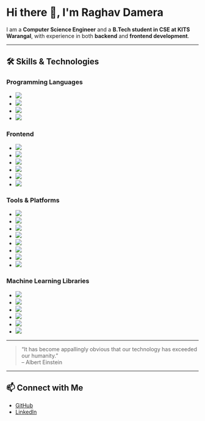 # Hi there 👋, I'm Raghav Damera

I am a **Computer Science Engineer** and a **B.Tech student in CSE at KITS Warangal**, with experience in both **backend** and **frontend development**.  

---

## 🛠️ Skills & Technologies

### Programming Languages
- <img src="https://camo.githubusercontent.com/011a4e2bb803e4ae1111f9d1bf17e9619952a0d1fc7d0ee625f85fc12ad6ffa5/68747470733a2f2f696d672e736869656c64732e696f2f62616467652f4a6176612d4544384230303f7374796c653d666f722d7468652d6261646765266c6f676f3d6f70656e6a646b266c6f676f436f6c6f723d7768697465">  
- <img src="https://img.shields.io/badge/C-00599C?style=for-the-badge&logo=c&logoColor=white">
- <img src="https://img.shields.io/badge/Python-FFD43B?style=for-the-badge&logo=python&logoColor=blue">  
- <img src="https://img.shields.io/badge/R-276DC3?style=for-the-badge&logo=r&logoColor=white">

### Frontend
- <img src="https://img.shields.io/badge/HTML5-E34F26?style=for-the-badge&logo=html5&logoColor=white">  
- <img src="https://img.shields.io/badge/CSS3-1572B6?style=for-the-badge&logo=css3&logoColor=white">
- <img src="https://img.shields.io/badge/LaTeX-47A141?style=for-the-badge&logo=LaTeX&logoColor=white">
- <img src="https://img.shields.io/badge/JavaScript-323330?style=for-the-badge&logo=javascript&logoColor=F7DF1E">  
- <img src="https://img.shields.io/badge/PHP-777BB4?style=for-the-badge&logo=php&logoColor=white">  
- <img src="https://img.shields.io/badge/PLSQL-F80000?style=for-the-badge&logo=oracle&logoColor=black">

### Tools & Platforms
- <img src="https://img.shields.io/badge/Visual_Studio_Code-0078D4?style=for-the-badge&logo=visual%20studio%20code&logoColor=white">
- <img src="https://img.shields.io/badge/VSCode-0078D4?style=for-the-badge&logo=visual%20studio%20code&logoColor=white">  
- <img src="https://img.shields.io/badge/Jupyter-F37626.svg?&style=for-the-badge&logo=Jupyter&logoColor=white"> 
- <img src="https://img.shields.io/badge/Colab-F9AB00?style=for-the-badge&logo=googlecolab&color=525252">  
- <img src="https://img.shields.io/badge/Eclipse-2C2255?style=for-the-badge&logo=eclipse&logoColor=white">
- <img src="https://img.shields.io/badge/phpmyadmin-6C78AF?style=for-the-badge&logo=phpmyadmin&logoColor=white">
- <img src="https://img.shields.io/badge/Vercel-000000?style=for-the-badge&logo=vercel&logoColor=white">  
- <img src="https://img.shields.io/badge/Netlify-00C7B7?style=for-the-badge&logo=netlify&logoColor=white">  

### Machine Learning Libraries
- <img src="https://img.shields.io/badge/Numpy-777BB4?style=for-the-badge&logo=numpy&logoColor=white">
- <img src="https://img.shields.io/badge/Pandas-2C2D72?style=for-the-badge&logo=pandas&logoColor=white">
- <img src="https://img.shields.io/badge/scikit_learn-F7931E?style=for-the-badge&logo=scikit-learn&logoColor=white"> 
- <img src="https://img.shields.io/badge/TensorFlow-FF6F00?style=for-the-badge&logo=TensorFlow&logoColor=white">  
- <img src="https://img.shields.io/badge/Keras-D00000?style=for-the-badge&logo=Keras&logoColor=white">
- <img src="https://img.shields.io/badge/SciPy-654FF0?style=for-the-badge&logo=SciPy&logoColor=white">

---


> “It has become appallingly obvious that our technology has exceeded our humanity.”  
> – Albert Einstein  

---

## 📫 Connect with Me
- [GitHub](https://github.com/raghavd07)  
- [LinkedIn](https://www.linkedin.com/in/raghavd07/)  

